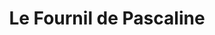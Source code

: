 ---
title: "Le Fournil de Pascaline"
url: /saint-clement/le-fournil-de-pascaline/
shop: boulangerie
---